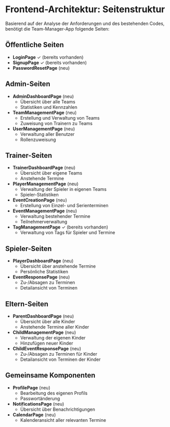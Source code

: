 # Frontend-Architektur: Seitenstruktur

Basierend auf der Analyse der Anforderungen und des bestehenden Codes, benötigt die Team-Manager-App folgende Seiten:

## Öffentliche Seiten
- **LoginPage** ✓ (bereits vorhanden)
- **SignupPage** ✓ (bereits vorhanden)
- **PasswordResetPage** (neu)

## Admin-Seiten
- **AdminDashboardPage** (neu)
  - Übersicht über alle Teams
  - Statistiken und Kennzahlen
- **TeamManagementPage** (neu)
  - Erstellung und Verwaltung von Teams
  - Zuweisung von Trainern zu Teams
- **UserManagementPage** (neu)
  - Verwaltung aller Benutzer
  - Rollenzuweisung

## Trainer-Seiten
- **TrainerDashboardPage** (neu)
  - Übersicht über eigene Teams
  - Anstehende Termine
- **PlayerManagementPage** (neu)
  - Verwaltung der Spieler in eigenen Teams
  - Spieler-Statistiken
- **EventCreationPage** (neu)
  - Erstellung von Einzel- und Serienterminen
- **EventManagementPage** (neu)
  - Verwaltung bestehender Termine
  - Teilnehmerverwaltung
- **TagManagementPage** ✓ (bereits vorhanden)
  - Verwaltung von Tags für Spieler und Termine

## Spieler-Seiten
- **PlayerDashboardPage** (neu)
  - Übersicht über anstehende Termine
  - Persönliche Statistiken
- **EventResponsePage** (neu)
  - Zu-/Absagen zu Terminen
  - Detailansicht von Terminen

## Eltern-Seiten
- **ParentDashboardPage** (neu)
  - Übersicht über alle Kinder
  - Anstehende Termine aller Kinder
- **ChildManagementPage** (neu)
  - Verwaltung der eigenen Kinder
  - Hinzufügen neuer Kinder
- **ChildEventResponsePage** (neu)
  - Zu-/Absagen zu Terminen für Kinder
  - Detailansicht von Terminen der Kinder

## Gemeinsame Komponenten
- **ProfilePage** (neu)
  - Bearbeitung des eigenen Profils
  - Passwortänderung
- **NotificationsPage** (neu)
  - Übersicht über Benachrichtigungen
- **CalendarPage** (neu)
  - Kalenderansicht aller relevanten Termine
